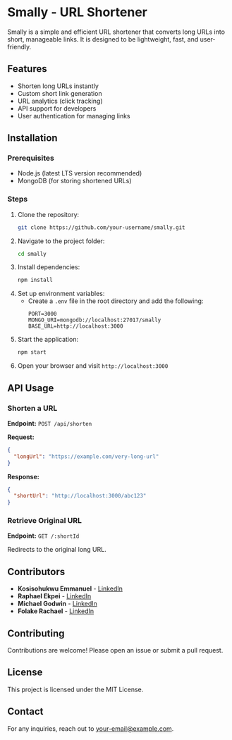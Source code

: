 # Smally - URL Shortener

Smally is a simple and efficient URL shortener that converts long URLs into short, manageable links. It is designed to be lightweight, fast, and user-friendly.

## Features
- Shorten long URLs instantly
- Custom short link generation
- URL analytics (click tracking)
- API support for developers
- User authentication for managing links

## Installation

### Prerequisites
- Node.js (latest LTS version recommended)
- MongoDB (for storing shortened URLs)

### Steps
1. Clone the repository:
   ```sh
   git clone https://github.com/your-username/smally.git
   ```
2. Navigate to the project folder:
   ```sh
   cd smally
   ```
3. Install dependencies:
   ```sh
   npm install
   ```
4. Set up environment variables:
   - Create a `.env` file in the root directory and add the following:
     ```env
     PORT=3000
     MONGO_URI=mongodb://localhost:27017/smally
     BASE_URL=http://localhost:3000
     ```
5. Start the application:
   ```sh
   npm start
   ```
6. Open your browser and visit `http://localhost:3000`

## API Usage
### Shorten a URL
**Endpoint:** `POST /api/shorten`

**Request:**
```json
{
  "longUrl": "https://example.com/very-long-url"
}
```

**Response:**
```json
{
  "shortUrl": "http://localhost:3000/abc123"
}
```

### Retrieve Original URL
**Endpoint:** `GET /:shortId`

Redirects to the original long URL.

## Contributors
- **Kosisohukwu Emmanuel** - [LinkedIn](#)
- **Raphael Ekpei** - [LinkedIn](#)
- **Michael Godwin** - [LinkedIn](#)
- **Folake Rachael** - [LinkedIn](#)

## Contributing
Contributions are welcome! Please open an issue or submit a pull request.

## License
This project is licensed under the MIT License.

## Contact
For any inquiries, reach out to [your-email@example.com](mailto:your-email@example.com).
